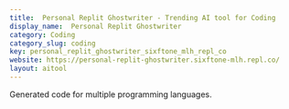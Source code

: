 ```yaml
---
title:  Personal Replit Ghostwriter - Trending AI tool for Coding
display_name:  Personal Replit Ghostwriter
category: Coding
category_slug: coding
key: personal_replit_ghostwriter_sixftone_mlh_repl_co
website: https://personal-replit-ghostwriter.sixftone-mlh.repl.co/
layout: aitool
---
```


Generated code for multiple programming languages.
